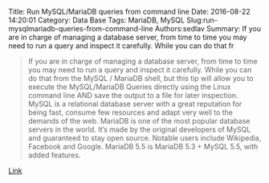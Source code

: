 Title: Run MySQL/MariaDB queries from command line
Date: 2016-08-22 14:20:01
Category: Data Base
Tags: MariaDB, MySQL
Slug:run-mysqlmariadb-queries-from-command-line
Authors:sedlav
Summary: If you are in charge of managing a database server, from time to time you may need to run a query and inspect it carefully. While you can do that fr

> If you are in charge of managing a database server, from time to time you may need to run a query and inspect it carefully. While you can do that from the MySQL / MariaDB shell, but this tip will allow you to execute the MySQL/MariaDB Queries directly using the Linux command line AND save the output to a file for later inspection.
MySQL is a relational database server with a great reputation for being fast, consume few resources and adapt very well to the demands of the web.
MariaDB is one of the most popular database servers in the world. It’s made by the original developers of MySQL and guaranteed to stay open source. Notable users include Wikipedia, Facebook and Google. MariaDB 5.5 is MariaDB 5.3 + MySQL 5.5, with added features.

[Link](http://www.tecmint.com/run-execute-mysql-mariadb-queries-directly-linux-commandline/)
